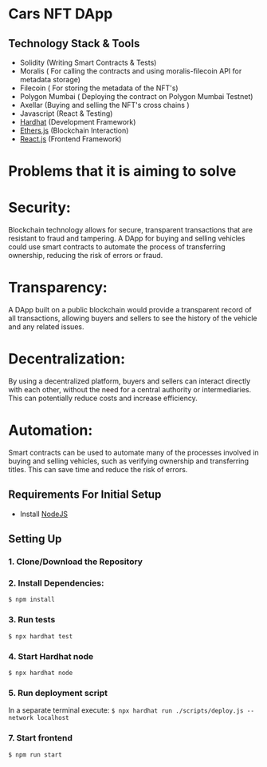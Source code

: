 # Cars NFT DApp

## Technology Stack & Tools

- Solidity (Writing Smart Contracts & Tests)
- Moralis ( For calling the contracts and using moralis-filecoin API for metadata storage) 
- Filecoin ( For storing the metadata of the NFT's)
- Polygon Mumbai ( Deploying the contract on Polygon Mumbai Testnet)
- Axellar (Buying and selling the NFT's cross chains )
- Javascript (React & Testing)
- [Hardhat](https://hardhat.org/) (Development Framework)
- [Ethers.js](https://docs.ethers.io/v5/) (Blockchain Interaction)
- [React.js](https://reactjs.org/) (Frontend Framework)

# Problems that it is aiming to solve 

# Security: 

Blockchain technology allows for secure, transparent transactions that are resistant to fraud and tampering. A DApp for buying and selling vehicles could use smart contracts to automate the process of transferring ownership, reducing the risk of errors or fraud.

# Transparency: 

A DApp built on a public blockchain would provide a transparent record of all transactions, allowing buyers and sellers to see the history of the vehicle and any related issues.

# Decentralization: 

By using a decentralized platform, buyers and sellers can interact directly with each other, without the need for a central authority or intermediaries. This can potentially reduce costs and increase efficiency.

# Automation:

Smart contracts can be used to automate many of the processes involved in buying and selling vehicles, such as verifying ownership and transferring titles. This can save time and reduce the risk of errors.

## Requirements For Initial Setup
- Install [NodeJS](https://nodejs.org/en/)

## Setting Up
### 1. Clone/Download the Repository

### 2. Install Dependencies:
`$ npm install`

### 3. Run tests
`$ npx hardhat test`

### 4. Start Hardhat node
`$ npx hardhat node`

### 5. Run deployment script
In a separate terminal execute:
`$ npx hardhat run ./scripts/deploy.js --network localhost`

### 7. Start frontend
`$ npm run start`
